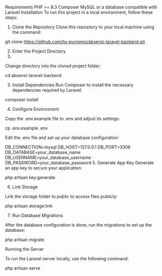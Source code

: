 Requirements
PHP >= 8.3
Composer
MySQL or a database compatible with Laravel
Installation
To run this project in a local environment, follow these steps:


1. Clone the Repository
Clone this repository to your local machine using the command:

git clone https://github.com/liu-purnomo/absensi-laravel-backend.git

2. Enter the Project Directory
3. 
Change directory into the cloned project folder:

cd absensi-laravel-backend

3. Install Dependencies
Run Composer to install the necessary dependencies required by Laravel:


composer install

4. Configure Environment
   
Copy the .env.example file to .env and adjust its settings:

cp .env.example .env

Edit the .env file and set up your database configuration:

DB_CONNECTION=mysql
DB_HOST=127.0.0.1
DB_PORT=3306
DB_DATABASE=your_database_name
DB_USERNAME=your_database_username
DB_PASSWORD=your_database_password
5. Generate App Key
Generate an app key to secure your application:


php artisan key:generate

6. Link Storage
   
Link the storage folder to public to access files publicly:

php artisan storage:link

7. Run Database Migrations
   
After the database configuration is done, run the migrations to set up the database:

php artisan migrate

Running the Server

To run the Laravel server locally, use the following command:

php artisan serve
